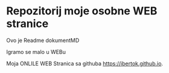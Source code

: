 # Repozitorij moje osobne WEB stranice

Ovo je Readme dokumentMD

Igramo se malo u WEBu

Moja ONLILE WEB Stranica sa githuba https://ibertok.github.io.
